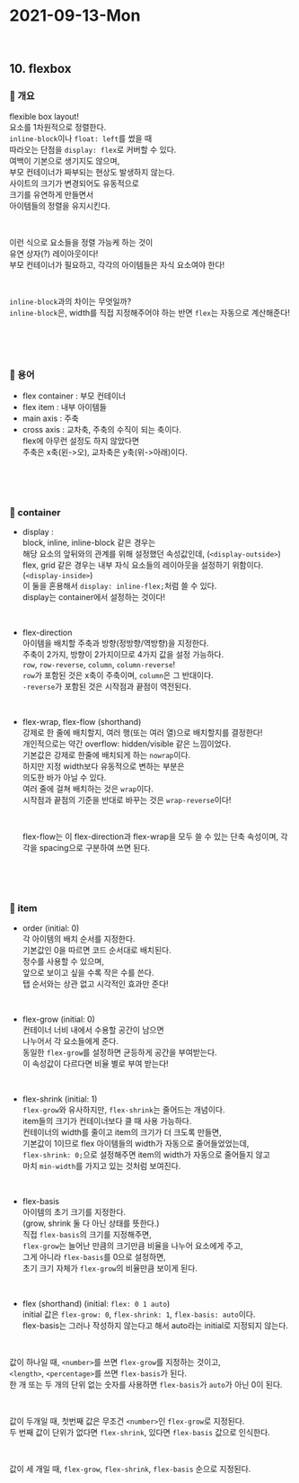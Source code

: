 # 2021-09-13-Mon

<br/>

## 10. flexbox

### 👋 개요

flexible box layout!  
요소를 1차원적으로 정렬한다.  
`inline-block`이나 `float: left`를 썼을 때  
따라오는 단점을 `display: flex`로 커버할 수 있다.  
여백이 기본으로 생기지도 않으며,  
부모 컨테이너가 짜부되는 현상도 발생하지 않는다.  
사이트의 크기가 변경되어도 유동적으로  
크기를 유연하게 만들면서  
아이템들의 정렬을 유지시킨다.

<br/>

이런 식으로 요소들을 정렬 가능케 하는 것이  
유연 상자(?) 레이아웃이다!  
부모 컨테이너가 필요하고, 각각의 아이템들은 자식 요소여야 한다!

<br/>
 
`inline-block`과의 차이는 무엇일까?   
`inline-block`은, width를 직접 지정해주어야 하는 반면 `flex`는 자동으로 계산해준다!

<br/>
<br/>
<br/>

### 👋 용어

- flex container : 부모 컨테이너
- flex item : 내부 아이템들
- main axis : 주축
- cross axis : 교차축, 주축의 수직이 되는 축이다.  
  flex에 아무런 설정도 하지 않았다면  
  주축은 x축(왼->오), 교차축은 y축(위->아래)이다.

<br/>
<br/>
<br/>

### 👋 container

- display :  
  block, inline, inline-block 같은 경우는  
  해당 요소의 앞뒤와의 관계를 위해 설정했던 속성값인데, (`<display-outside>`)  
  flex, grid 같은 경우는 내부 자식 요소들의 레이아웃을 설정하기 위함이다. (`<display-inside>`)  
  이 둘을 혼용해서 `display: inline-flex;`처럼 쓸 수 있다.  
  display는 container에서 설정하는 것이다!

<br/>

- flex-direction  
  아이템을 배치할 주축과 방향(정방향/역방향)을 지정한다.  
  주축이 2가지, 방향이 2가지이므로 4가지 값을 설정 가능하다.  
  `row`, `row-reverse`, `column`, `column-reverse`!  
  `row`가 포함된 것은 x축이 주축이며, `column`은 그 반대이다.  
  `-reverse`가 포함된 것은 시작점과 끝점이 역전된다.

<br/>

- flex-wrap, flex-flow (shorthand)  
  강제로 한 줄에 배치할지, 여러 행(또는 여러 열)으로 배치할지를 결정한다!  
  개인적으로는 약간 overflow: hidden/visible 같은 느낌이었다.  
  기본값은 강제로 한줄에 배치되게 하는 `nowrap`이다.  
  하지만 지정 width보다 유동적으로 변하는 부분은  
  의도한 바가 아닐 수 있다.  
  여러 줄에 걸쳐 배치하는 것은 `wrap`이다.  
  시작점과 끝점의 기준을 반대로 바꾸는 것은 `wrap-reverse`이다!

  <br/>

  flex-flow는 이 flex-direction과 flex-wrap을
  모두 쓸 수 있는 단축 속성이며,
  각각을 spacing으로 구분하여 쓰면 된다.

<br/>
<br/>
<br/>

### 👋 item

- order (initial: 0)  
  각 아이템의 배치 순서를 지정한다.  
  기본값인 0을 따르면 코드 순서대로 배치된다.  
  정수를 사용할 수 있으며,  
  앞으로 보이고 싶을 수록 작은 수를 쓴다.  
  탭 순서와는 상관 없고 시각적인 효과만 준다!

<br/>

- flex-grow (initial: 0)  
  컨테이너 너비 내에서 수용할 공간이 남으면  
  나누어서 각 요소들에게 준다.  
  동일한 `flex-grow`를 설정하면 균등하게 공간을 부여받는다.  
  이 속성값이 다르다면 비율 별로 부여 받는다!

<br/>

- flex-shrink (initial: 1)  
  `flex-grow`와 유사하지만, `flex-shrink`는 줄어드는 개념이다.  
  item들의 크기가 컨테이너보다 클 때 사용 가능하다.  
  컨테이너의 width를 줄이고 item의 크기가 더 크도록 만들면,  
  기본값이 1이므로 flex 아이템들의 width가 자동으로 줄어들었었는데,  
  `flex-shrink: 0;`으로 설정해주면 item의 width가 자동으로 줄어들지 않고  
  마치 `min-width`를 가지고 있는 것처럼 보여진다.

<br/>

- flex-basis  
  아이템의 초기 크기를 지정한다.  
  (grow, shrink 둘 다 아닌 상태를 뜻한다.)  
  직접 `flex-basis`의 크기를 지정해주면,  
  `flex-grow`는 늘어난 만큼의 크기만큼 비율을 나누어 요소에게 주고,  
  그게 아니라 `flex-basis`를 0으로 설정하면,  
  초기 크기 자체가 `flex-grow`의 비율만큼 보이게 된다.

<br/>

- flex (shorthand) (initial: `flex: 0 1 auto`)  
  initial 값은 `flex-grow: 0`, `flex-shrink: 1`, `flex-basis: auto`이다.  
  flex-basis는 그러나 작성하지 않는다고 해서 auto라는 initial로 지정되지 않는다.

<br/>

값이 하나일 때, `<number>`를 쓰면 `flex-grow`를 지정하는 것이고,  
`<length>`, `<percentage>`를 쓰면 `flex-basis`가 된다.  
한 개 또는 두 개의 단위 없는 숫자를 사용하면 `flex-basis`가 `auto`가 아닌 0이 된다.

<br/>

값이 두개일 때, 첫번째 값은 무조건 `<number>`인 `flex-grow`로 지정된다.  
두 번째 값이 단위가 없다면 `flex-shrink`, 있다면 `flex-basis` 값으로 인식한다.

<br/>

값이 세 개일 때, `flex-grow`, `flex-shrink`, `flex-basis` 순으로 지정된다.
